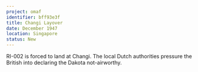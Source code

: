 ```yaml
---
project: omaf
identifier: bff93e3f
title: Changi Layover
date: December 1947  
location: Singapore
status: New
---
```


RI-002 is forced to land at Changi. The local Dutch authorities pressure the British into declaring the Dakota not-airworthy. 